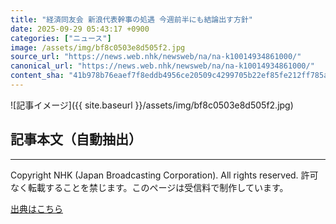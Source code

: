 ```yaml
---
title: "経済同友会 新浪代表幹事の処遇 今週前半にも結論出す方針"
date: 2025-09-29 05:43:17 +0900
categories: ["ニュース"]
image: /assets/img/bf8c0503e8d505f2.jpg
source_url: "https://news.web.nhk/newsweb/na/na-k10014934861000/"
canonical_url: "https://news.web.nhk/newsweb/na/na-k10014934861000/"
content_sha: "41b978b76eaef7f8eddb4956ce20509c4299705b22ef85fe212ff785aed62e08"
---
```


![記事イメージ]({{ site.baseurl }}/assets/img/bf8c0503e8d505f2.jpg)

## 記事本文（自動抽出）
<div><div class="_13tndsj2"><nav aria-label="フッターサイトナビゲーション" class="_13tndsj4"></nav><hr class="esl7kn2s esl7kn1l esl7kn1n _14xli2ae"><p class="esl7kn2s esl7kn1m esl7kn1o _1yvk0f68 _1lugom81">Copyright NHK (Japan Broadcasting Corporation). All rights reserved. 許可なく転載することを禁じます。このページは受信料で制作しています。</p></div></div>

[出典はこちら](https://news.web.nhk/newsweb/na/na-k10014934861000/)
